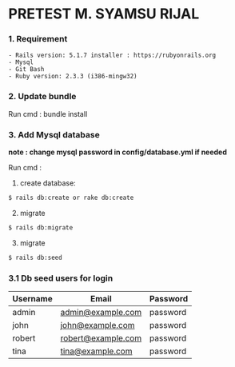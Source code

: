 # PRETEST M. SYAMSU RIJAL


### 1. Requirement

    - Rails version: 5.1.7 installer : https://rubyonrails.org
    - Mysql
    - Git Bash 
    - Ruby version: 2.3.3 (i386-mingw32)

### 2. Update bundle

Run cmd : bundle install

### 3. Add Mysql database
**note : change mysql password in config/database.yml if needed**

Run cmd :

1. create database:
```sh
$ rails db:create or rake db:create
```
2. migrate
```sh
$ rails db:migrate
```
3. migrate
```sh
$ rails db:seed
```


### 3.1 Db seed users for login

| Username | Email | Password |
| ------ | ------ | ------ |
| admin | admin@example.com | password |
| john | john@example.com | password |
| robert | robert@example.com | password |
| tina | tina@example.com | password |
